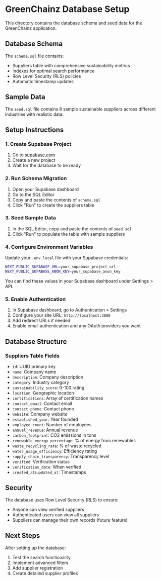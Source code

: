 # GreenChainz Database Setup

This directory contains the database schema and seed data for the GreenChainz application.

## Database Schema

The `schema.sql` file contains:

- Suppliers table with comprehensive sustainability metrics
- Indexes for optimal search performance
- Row Level Security (RLS) policies
- Automatic timestamp updates

## Sample Data

The `seed.sql` file contains 8 sample sustainable suppliers across different industries with realistic data.

## Setup Instructions

### 1. Create Supabase Project

1. Go to [supabase.com](https://supabase.com)
2. Create a new project
3. Wait for the database to be ready

### 2. Run Schema Migration

1. Open your Supabase dashboard
2. Go to the SQL Editor
3. Copy and paste the contents of `schema.sql`
4. Click "Run" to create the suppliers table

### 3. Seed Sample Data

1. In the SQL Editor, copy and paste the contents of `seed.sql`
2. Click "Run" to populate the table with sample suppliers

### 4. Configure Environment Variables

Update your `.env.local` file with your Supabase credentials:

```bash
NEXT_PUBLIC_SUPABASE_URL=your_supabase_project_url
NEXT_PUBLIC_SUPABASE_ANON_KEY=your_supabase_anon_key
```

You can find these values in your Supabase dashboard under Settings > API.

### 5. Enable Authentication

1. In Supabase dashboard, go to Authentication > Settings
2. Configure your site URL: `http://localhost:3000`
3. Add redirect URLs if needed
4. Enable email authentication and any OAuth providers you want

## Database Structure

### Suppliers Table Fields

- `id`: UUID primary key
- `name`: Company name
- `description`: Company description
- `category`: Industry category
- `sustainability_score`: 0-100 rating
- `location`: Geographic location
- `certifications`: Array of certification names
- `contact_email`: Contact email
- `contact_phone`: Contact phone
- `website`: Company website
- `established_year`: Year founded
- `employee_count`: Number of employees
- `annual_revenue`: Annual revenue
- `carbon_footprint`: CO2 emissions in tons
- `renewable_energy_percentage`: % of energy from renewables
- `waste_recycling_rate`: % of waste recycled
- `water_usage_efficiency`: Efficiency rating
- `supply_chain_transparency`: Transparency level
- `verified`: Verification status
- `verification_date`: When verified
- `created_at`/`updated_at`: Timestamps

## Security

The database uses Row Level Security (RLS) to ensure:

- Anyone can view verified suppliers
- Authenticated users can view all suppliers
- Suppliers can manage their own records (future feature)

## Next Steps

After setting up the database:

1. Test the search functionality
2. Implement advanced filters
3. Add supplier registration
4. Create detailed supplier profiles
 
 